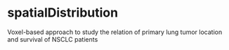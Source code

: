 # spatialDistribution
Voxel-based approach to study the relation of primary lung tumor location and survival of NSCLC patients
